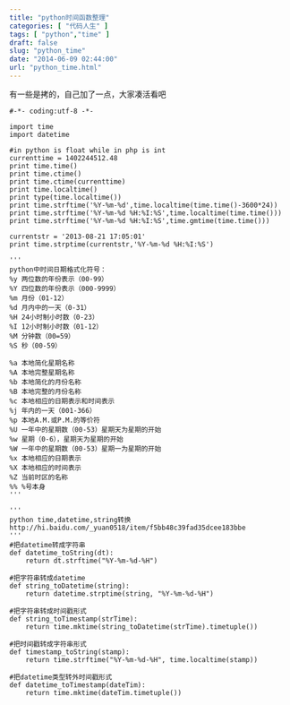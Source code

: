 ```yaml
---
title: "python时间函数整理"
categories: [ "代码人生" ]
tags: [ "python","time" ]
draft: false
slug: "python_time"
date: "2014-06-09 02:44:00"
url: "python_time.html"
---
```


有一些是拷的，自己加了一点，大家凑活看吧

    #-*- coding:utf-8 -*-
    
    import time
    import datetime
    
    #in python is float while in php is int
    currenttime = 1402244512.48
    print time.time()
    print time.ctime()
    print time.ctime(currenttime)
    print time.localtime()
    print type(time.localtime())
    print time.strftime('%Y-%m-%d',time.localtime(time.time()-3600*24))
    print time.strftime('%Y-%m-%d %H:%I:%S',time.localtime(time.time()))
    print time.strftime('%Y-%m-%d %H:%I:%S',time.gmtime(time.time()))
    
    currentstr = '2013-08-21 17:05:01'
    print time.strptime(currentstr,'%Y-%m-%d %H:%I:%S')
    
    '''
    python中时间日期格式化符号：
    %y 两位数的年份表示（00-99）
    %Y 四位数的年份表示（000-9999）
    %m 月份（01-12）
    %d 月内中的一天（0-31）
    %H 24小时制小时数（0-23）
    %I 12小时制小时数（01-12）
    %M 分钟数（00=59）
    %S 秒（00-59）
    
    %a 本地简化星期名称
    %A 本地完整星期名称
    %b 本地简化的月份名称
    %B 本地完整的月份名称
    %c 本地相应的日期表示和时间表示
    %j 年内的一天（001-366）
    %p 本地A.M.或P.M.的等价符
    %U 一年中的星期数（00-53）星期天为星期的开始
    %w 星期（0-6），星期天为星期的开始
    %W 一年中的星期数（00-53）星期一为星期的开始
    %x 本地相应的日期表示
    %X 本地相应的时间表示
    %Z 当前时区的名称
    %% %号本身
    '''
    
    '''
    python time,datetime,string转换
    http://hi.baidu.com/_yuan0518/item/f5bb48c39fad35dcee183bbe
    '''
    #把datetime转成字符串  
    def datetime_toString(dt):  
        return dt.strftime("%Y-%m-%d-%H")  
    
    #把字符串转成datetime  
    def string_toDatetime(string):  
        return datetime.strptime(string, "%Y-%m-%d-%H")  
    
    #把字符串转成时间戳形式  
    def string_toTimestamp(strTime):  
        return time.mktime(string_toDatetime(strTime).timetuple())  
    
    #把时间戳转成字符串形式  
    def timestamp_toString(stamp):  
        return time.strftime("%Y-%m-%d-%H", time.localtime(stamp))  
    
    #把datetime类型转外时间戳形式  
    def datetime_toTimestamp(dateTim):  
        return time.mktime(dateTim.timetuple())